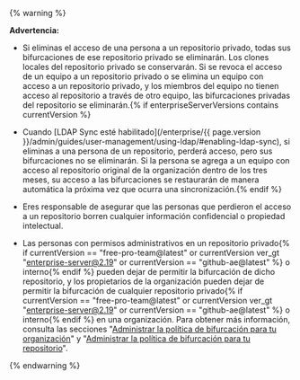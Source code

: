 {% warning %}

**Advertencia:**

- Si eliminas el acceso de una persona a un repositorio privado, todas sus bifurcaciones de ese repositorio privado se eliminarán. Los clones locales del repositorio privado se conservarán. Si se revoca el acceso de un equipo a un repositorio privado o se elimina un equipo con acceso a un repositorio privado, y los miembros del equipo no tienen acceso al repositorio a través de otro equipo, las bifurcaciones privadas del repositorio se eliminarán.{% if enterpriseServerVersions contains currentVersion %}
- Cuando [LDAP Sync esté habilitado](/enterprise/{{ page.version }}/admin/guides/user-management/using-ldap/#enabling-ldap-sync), si eliminas a una persona de un repositorio, perderá acceso, pero sus bifurcaciones no se eliminarán. Si la persona se agrega a un equipo con acceso al repositorio original de la organización dentro de los tres meses, su acceso a las bifurcaciones se restaurarán de manera automática la próxima vez que ocurra una sincronización.{% endif %}
- Eres responsable de asegurar que las personas que perdieron el acceso a un repositorio borren cualquier información confidencial o propiedad intelectual.

- Las personas con permisos administrativos en un repositorio privado{% if currentVersion == "free-pro-team@latest" or currentVersion ver_gt "enterprise-server@2.19" or currentVersion == "github-ae@latest" %} o interno{% endif %} pueden dejar de permitir la bifurcación de dicho repositorio, y los propietarios de la organización pueden dejar de permitir la bifurcación de cualquier repositorio privado{% if currentVersion == "free-pro-team@latest" or currentVersion ver_gt "enterprise-server@2.19" or currentVersion == "github-ae@latest" %} o interno{% endif %} en una organización. Para obtener más información, consulta las secciones "[Administrar la política de bifurcación para tu organización](/organizations/managing-organization-settings/managing-the-forking-policy-for-your-organization)" y "[Administrar la política de bifurcación para tu repositorio](/github/administering-a-repository/managing-the-forking-policy-for-your-repository)".

{% endwarning %}
